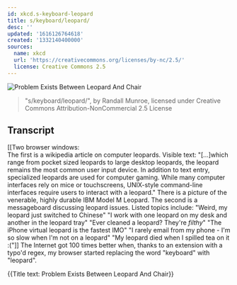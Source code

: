 ```yaml
---
id: xkcd.s-keyboard-leopard
title: s/keyboard/leopard/
desc: ''
updated: '1616126764618'
created: '1332140400000'
sources:
  name: xkcd
  url: 'https://creativecommons.org/licenses/by-nc/2.5/'
  license: Creative Commons 2.5
---
```

![Problem Exists Between Leopard And Chair](https://imgs.xkcd.com/comics/s_keyboard_leopard.png)
> "s/keyboard/leopard/", by Randall Munroe, licensed under Creative Commons Attribution-NonCommercial 2.5 License

## Transcript
[[Two browser windows:  
The first is a wikipedia article on computer leopards. Visible text: 
"[...]which range from pocket sized leopards to large desktop leopards, the leopard remains the most common user input device. In addition to text entry, specialized leopards are used for computer gaming.  While many computer interfaces rely on mice or touchscreens, UNIX-style command-line interfaces require users to interact with a leopard."  There is a picture of the venerable, highly durable IBM Model M Leopard.
The second is a messageboard discussing leopard issues. Listed topics include:
"Weird, my leopard just switched to Chinese"
"I work with one leopard on my desk and another in the leopard tray"
"Ever cleaned a leopard? They're *filthy*"
"The iPhone virtual leopard is the fastest IMO"
"I rarely email from my phone - I'm so slow when I'm not on a leopard"
"My leopard died when I spilled tea on it :("]]
The Internet got 100 times better when, thanks to an extension with a typo'd regex, my browser started replacing the word "keyboard" with "leopard".

{{Title text: Problem Exists Between Leopard And Chair}}
